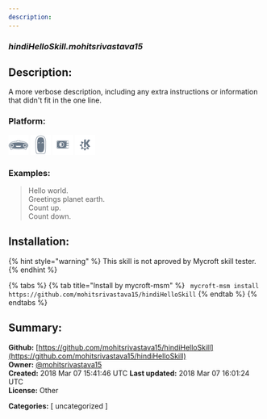 ```yaml
---
description: 
---
```


### _hindiHelloSkill.mohitsrivastava15_  
## Description:  
A more verbose description, including any extra instructions or
information that didn't fit in the one line.  
  
  
### Platform:  
 ![Mark I](../.gitbook/assets/mark-1-icon.png)  ![Mark II](../.gitbook/assets/mark-2-icon.png)  ![Picroft](../.gitbook/assets/picroft-icon.png)  ![plasmoid](../.gitbook/assets/kde.png)   
### Examples:  
> Hello world.  
> Greetings planet earth.  
> Count up.  
> Count down.  
  
## Installation:  
{% hint style="warning" %}
This skill is not aproved by Mycroft skill tester.
{% endhint %}
    
{% tabs %}
{% tab title="Install by mycroft-msm" %}
``` mycroft-msm install https://github.com/mohitsrivastava15/hindiHelloSkill```
{% endtab %}
  {% endtabs %}
    
## Summary:  
**Github:** [https://github.com/mohitsrivastava15/hindiHelloSkill](https://github.com/mohitsrivastava15/hindiHelloSkill)  
**Owner:** [@mohitsrivastava15](https://github.com/mohitsrivastava15)  
**Created:** 2018 Mar 07 15:41:46 UTC  **Last updated:** 2018 Mar 07 16:01:24 UTC  
**License:** Other  
  
**Categories:** [ uncategorized ]   
